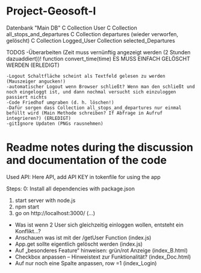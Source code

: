 # Project-Geosoft-I
Datenbank "Main DB"
    C Collection User
    C Collection all_stops_and_departures
    C Collection departures (wieder verworfen, gelöscht)
    C Collection Logged_User
    Collection selected_Departures



TODOS
    -Überarbeiten (Zeit muss vernünftig angezeigt werden (2 Stunden dazuaddiert))! function convert_time(time) ES MUSS EINFACH GELÖSCHT WERDEN (ERLEDIGT)
  
    -Logout Schaltfläche scheint als Textfeld gelesen zu werden (Mauszeiger angucken!)
    -automatischer Logout wenn Browser schließt? Wenn man den schließt und noch eingeloggt ist, und dann nochmal versucht sich einzuloggen passiert nichts 
    -Code Friedhof umgraben (d. h. löschen!)
    -Dafür sorgen dass Collection all_stops_and_departures nur einmal befüllt wird (Main Methode schreiben? If Abfrage in Aufruf integrieren?) (ERLEDIGT)
    -gitIgnore Updaten (PNGs rausnehmen)
    
# Readme notes during the discussion and documentation of the code
Used API: Here API, add API KEY in tokenfile for using the app

Steps: 0: Install all dependencies with package.json
1.	start server with node.js
2.	npm start
3.	go on http://localhost:3000/
(...)

-	Was ist wenn 2 User sich gleichzeitig einloggen wollen, entsteht ein Konflikt…?
-	Anschauen was ist mit der /getUser Function (index.js)
-	App.get sollte eigentlich gelöscht werden (index.js)
-	Auf „besonderes Feature“ hinweisen: grün/rot Anzeige (index_B.html)
-	Checkbox anpassen – Hinweistext zur Funktionalität? (index_Doc.html)
-	Auf nur noch eine Spalte anpassen, row =1 (index_Login)
